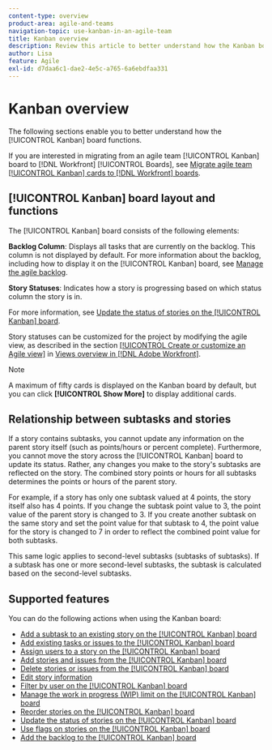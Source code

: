 ```yaml
---
content-type: overview
product-area: agile-and-teams
navigation-topic: use-kanban-in-an-agile-team
title: Kanban overview
description: Review this article to better understand how the Kanban board functions.
author: Lisa
feature: Agile
exl-id: d7daa6c1-dae2-4e5c-a765-6a6ebdfaa331
---
```

# Kanban overview

The following sections enable you to better understand how the [!UICONTROL Kanban] board functions.

If you are interested in migrating from an agile team [!UICONTROL Kanban] board to [!DNL Workfront] [!UICONTROL Boards], see [Migrate agile team [!UICONTROL Kanban] cards to [!DNL Workfront] boards](/help/quicksilver/agile/use-boards-agile-planning-tools/migrate-kanban-cards-to-boards.md).

## [!UICONTROL Kanban] board layout and functions

The [!UICONTROL Kanban] board consists of the following elements:

**Backlog Column**: Displays all tasks that are currently on the backlog. This column is not displayed by default. For more information about the backlog, including how to display it on the [!UICONTROL Kanban] board, see [Manage the agile backlog](../../agile/work-in-an-agile-environment/manage-the-agile-backlog.md).

**Story Statuses**: Indicates how a story is progressing based on which status column the story is in.

For more information, see [Update the status of stories on the [!UICONTROL Kanban] board](../../agile/use-kanban-in-an-agile-team/update-the-status-of-stories.md).

Story statuses can be customized for the project by modifying the agile view, as described in the section [[!UICONTROL Create or customize an Agile view]](../../reports-and-dashboards/reports/reporting-elements/views-overview.md#customizing-an-agile-view) in [Views overview in [!DNL Adobe Workfront]](../../reports-and-dashboards/reports/reporting-elements/views-overview.md).

>[!NOTE]
>
>A maximum of fifty cards is displayed on the Kanban board by default, but you can click **[!UICONTROL Show More]** to display additional cards.

## Relationship between subtasks and stories

If a story contains subtasks, you cannot update any information on the parent story itself (such as points/hours or percent complete). Furthermore, you cannot move the story across the [!UICONTROL Kanban] board to update its status. Rather, any changes you make to the story's subtasks are reflected on the story. The combined story points or hours for all subtasks determines the points or hours of the parent story.

For example, if a story has only one subtask valued at 4 points, the story itself also has 4 points. If you change the subtask point value to 3, the point value of the parent story is changed to 3. If you create another subtask on the same story and set the point value for that subtask to 4, the point value for the story is changed to 7 in order to reflect the combined point value for both subtasks.

This same logic applies to second-level subtasks (subtasks of subtasks). If a subtask has one or more second-level subtasks, the subtask is calculated based on the second-level subtasks.

## Supported features

You can do the following actions when using the Kanban board:

* [Add a subtask to an existing story on the [!UICONTROL Kanban] board](../../agile/use-kanban-in-an-agile-team/add-a-subtask-to-an-existing-story.md)
* [Add existing tasks or issues to the [!UICONTROL Kanban] board](../../agile/use-kanban-in-an-agile-team/add-existing-tasks-or-issues-to-the-kanban-board.md)
* [Assign users to a story on the [!UICONTROL Kanban] board](../../agile/use-kanban-in-an-agile-team/assign-users-to-a-story.md)
* [Add stories and issues from the [!UICONTROL Kanban] board](../../agile/use-kanban-in-an-agile-team/add-story-from-kanban-board.md)
* [Delete stories or issues from the [!UICONTROL Kanban] board](../../agile/use-kanban-in-an-agile-team/delete-story-from-kanban-board.md)
* [Edit story information](../../agile/use-kanban-in-an-agile-team/edit-story-information.md)
* [Filter by user on the [!UICONTROL Kanban] board](../../agile/use-kanban-in-an-agile-team/filter-by-user.md)
* [Manage the work in progress (WIP) limit on the [!UICONTROL Kanban] board](../../agile/use-kanban-in-an-agile-team/work-in-progress-limit-on-the-kanban-board.md)
* [Reorder stories on the [!UICONTROL Kanban] board](../../agile/use-kanban-in-an-agile-team/reorder-stories-on-the-kanban-board.md)
* [Update the status of stories on the [!UICONTROL Kanban] board](../../agile/use-kanban-in-an-agile-team/update-the-status-of-stories.md)
* [Use flags on stories on the [!UICONTROL Kanban] board](../../agile/use-kanban-in-an-agile-team/use-flags-on-stories.md)
* [Add the backlog to the [!UICONTROL Kanban] board](../../agile/use-kanban-in-an-agile-team/view-the-backlog-on-the-kanban-board.md)
